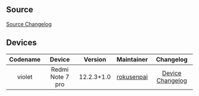 ## Source 

[Source Changelog](./source/)

## Devices

| Codename | Device | Version | Maintainer | Changelog |
| :-: | :-: | :-: | :-: | :-: |
| violet | Redmi Note 7 pro | 12.2.3+1.0 | [rokusenpai](https://t.me/rokusenpai)| [Device Changelog](./devices/violet/) |